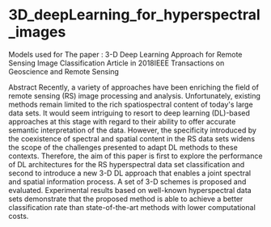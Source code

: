 # 3D_deepLearning_for_hyperspectral_images
Models used for The paper : 3-D Deep Learning Approach for Remote Sensing Image Classification
Article in 2018IEEE Transactions on Geoscience and Remote Sensing


Abstract
Recently, a variety of approaches have been enriching the field of remote sensing (RS) image processing and analysis. Unfortunately, existing methods remain limited to the rich spatiospectral content of today's large data sets. It would seem intriguing to resort to deep learning (DL)-based approaches at this stage with regard to their ability to offer accurate semantic interpretation of the data. However, the specificity introduced by the coexistence of spectral and spatial content in the RS data sets widens the scope of the challenges presented to adapt DL methods to these contexts. Therefore, the aim of this paper is first to explore the performance of DL architectures for the RS hyperspectral data set classification and second to introduce a new 3-D DL approach that enables a joint spectral and spatial information process. A set of 3-D schemes is proposed and evaluated. Experimental results based on well-known hyperspectral data sets demonstrate that the proposed method is able to achieve a better classification rate than state-of-the-art methods with lower computational costs.
